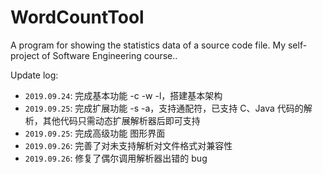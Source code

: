 # WordCountTool
A program for showing the statistics data of a source code file. My self-project of Software Engineering course..

Update log:
- `2019.09.24`: 完成基本功能 -c -w -l，搭建基本架构
- `2019.09.25`: 完成扩展功能 -s -a，支持通配符，已支持 C、Java 代码的解析，其他代码只需动态扩展解析器后即可支持
- `2019.09.25`: 完成高级功能 图形界面
- `2019.09.26`: 完善了对未支持解析对文件格式对兼容性
- `2019.09.26`: 修复了偶尔调用解析器出错的 bug
